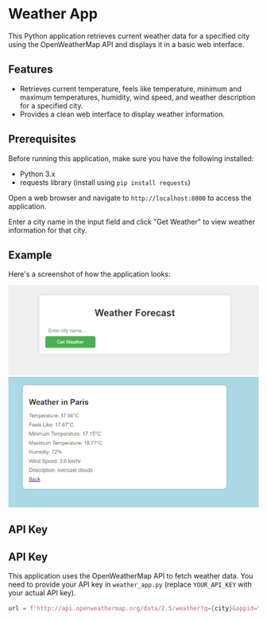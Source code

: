 # Weather App

This Python application retrieves current weather data for a specified city using the OpenWeatherMap API and displays it in a basic web interface.

## Features

- Retrieves current temperature, feels like temperature, minimum and maximum temperatures, humidity, wind speed, and weather description for a specified city.
- Provides a clean web interface to display weather information.

## Prerequisites

Before running this application, make sure you have the following installed:

- Python 3.x
- requests library (install using `pip install requests`)

 Open a web browser and navigate to `http://localhost:8000` to access the application.

 Enter a city name in the input field and click "Get Weather" to view weather information for that city.

## Example

Here's a screenshot of how the application looks:

![Weather App Screenshot](weather_app_screenshot.png)
![Weather App Screenshot2](Capture2.PNG)


## API Key

## API Key

This application uses the OpenWeatherMap API to fetch weather data. You need to provide your API key in `weather_app.py` (replace `YOUR_API_KEY` with your actual API key).

```python
url = f'http://api.openweathermap.org/data/2.5/weather?q={city}&appid=YOUR_API_KEY&units=metric' 


